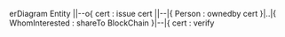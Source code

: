erDiagram
    Entity ||--o{ cert : issue
    cert ||--|{ Person : ownedby
    cert }|..|{ WhomInterested : shareTo
    BlockChain }|--|{ cert : verify